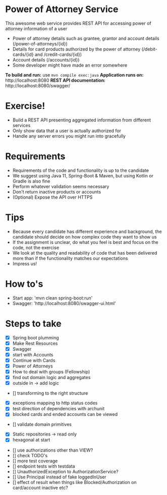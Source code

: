 # Power of Attorney Service
This awesome web service provides REST API for accessing power of attorney information of a user
  - Power of attorney details such as grantee, grantor and account details (/power-of-attorneys/{id})
  - Details for card products authorized by the power of attorney (/debit-cards/{id} and /credit-cards/{id})
  - Account details (/accounts/{id})
  - Some developer might have made an error somewhere

**To build and run:** use `mvn compile exec:java`
**Application runs on:** http://localhost:8080
**REST API documentation:** http://localhost:8080/swagger/

# Exercise!
  - Build a REST API presenting aggregated information from different services
  - Only show data that a user is actually authorized for
  - Handle any server errors you might run into gracefully
  
# Requirements
  - Requirements of the code and functionality is up to the candidate
  - We suggest using Java 11, Spring-Boot & Maven, but using Kotlin or Gradle is also fine
  - Perform whatever validation seems necessary
  - Don't return inactive products or accounts
  - (Optional) Expose the API over HTTPS
 
# Tips
  - Because every candidate has different experience and background, the candidate should decide on how complex code they want to show us
  - If the assignment is unclear, do what you feel is best and focus on the code, not the exercise
  - We look at the quality and readability of code that has been delivered more than if the functionality matches our expectations
  - Impress us!

# How to's
- Start app: 'mvn clean spring-boot:run'
- Swagger: 'http://localhost:8080/swagger-ui.html'

# Steps to take
- [x] Spring boot plumming
- [x] Make Rest Resources 
- [x] Swagger
- [x] start with Accounts
- [x] Continue with Cards
- [x] Power of Attorneys
- [x] How to deal with groups (Fellowship)
- [x] find out domain logic and aggregates
- [x] outside in -> add logic
- [] transforming to the right structure
- [x] exceptions mapping to http status codes
- [x] test direction of dependencies with archunit
- [x] blocked cards and ended accounts can be viewed
- [] validate domain primitives
- [x] Static repositories -> read only
- [x] hexagonal at start
- [] use authorizations other than VIEW?
- [] check TODO's
- [] more test coverage
- [] endpoint tests with testdata
- [] UnauthorizedException to AuthorizationService?
- [] Use Principal instead of fake loggedInUser
- [] effect of result when things like Blocked/Authorization on card/account inactive etc?

